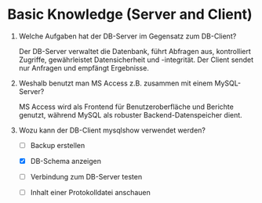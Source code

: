 # Basic Knowledge (Server and Client)
1.  Welche Aufgaben hat der DB-Server im Gegensatz zum DB-Client?

    Der DB-Server verwaltet die Datenbank, führt Abfragen aus, kontrolliert Zugriffe, gewährleistet Datensicherheit und -integrität. Der Client sendet nur Anfragen und empfängt Ergebnisse.

2.  Weshalb benutzt man MS Access z.B. zusammen mit einem MySQL-Server?

    MS Access wird als Frontend für Benutzeroberfläche und Berichte genutzt, während MySQL als robuster Backend-Datenspeicher dient.
    

4.  Wozu kann der DB-Client mysqlshow verwendet werden?

    - [ ] Backup erstellen

    - [x] DB-Schema anzeigen

    - [ ] Verbindung zum DB-Server testen

    - [ ] Inhalt einer Protokolldatei anschauen
